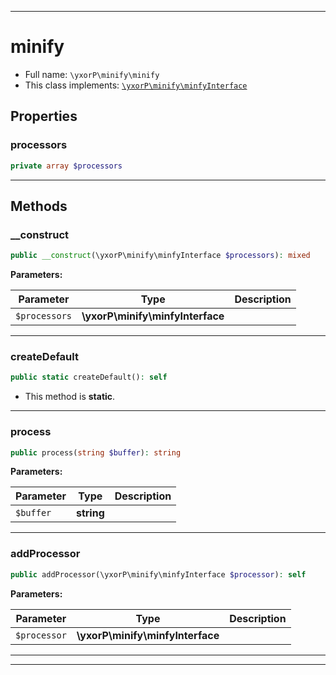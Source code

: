 ***

# minify





* Full name: `\yxorP\minify\minify`
* This class implements:
[`\yxorP\minify\minfyInterface`](./minfyInterface.md)



## Properties


### processors



```php
private array $processors
```






***

## Methods


### __construct



```php
public __construct(\yxorP\minify\minfyInterface $processors): mixed
```








**Parameters:**

| Parameter | Type | Description |
|-----------|------|-------------|
| `$processors` | **\yxorP\minify\minfyInterface** |  |




***

### createDefault



```php
public static createDefault(): self
```



* This method is **static**.







***

### process



```php
public process(string $buffer): string
```








**Parameters:**

| Parameter | Type | Description |
|-----------|------|-------------|
| `$buffer` | **string** |  |




***

### addProcessor



```php
public addProcessor(\yxorP\minify\minfyInterface $processor): self
```








**Parameters:**

| Parameter | Type | Description |
|-----------|------|-------------|
| `$processor` | **\yxorP\minify\minfyInterface** |  |




***


***

